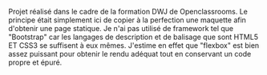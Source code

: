 Projet réalisé dans le cadre de la formation DWJ de Openclassrooms.
Le principe était simplement ici de copier à la perfection une maquette afin d'obtenir une page statique.
Je n'ai pas utilisé de framework tel que "Bootstrap" car les langages de description et de balisage que sont HTML5 ET CSS3 se suffisent à eux mêmes.
J'estime en effet que "flexbox" est bien assez puissant pour obtenir le rendu adéquat tout en conservant un code propre et épuré.